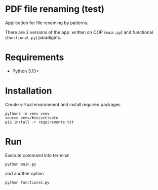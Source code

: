 # PDF file renaming (test)
Application for file renaming by patterns.

There are 2 versions of the app: written on OOP (`main.py`) and functional (`functional.py`) paradigms.

# Requirements
* Python 3.10+

# Installation
Create virtual environment and install required packages
```
python3 -m venv venv
source venv/bin/activate
pip install -r requirements.tst
```

# Run
Execute command into terminal
```
python main.py
```
and another option
```
python functional.py
```